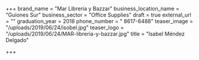 +++
brand_name = "Mar Libreria y Bazzar"
business_location_name = "Guiones Sur"
business_sector = "Office Supplies"
draft = true
external_url = ""
graduation_year = 2018
phone_number = " 8617-6488"
teaser_image = "/uploads/2019/06/24/isobel.jpg"
teaser_logo = "/uploads/2019/06/24/MAR-libreria-y-bazzar.jpg"
title = "Isabel Méndez Delgado"

+++
